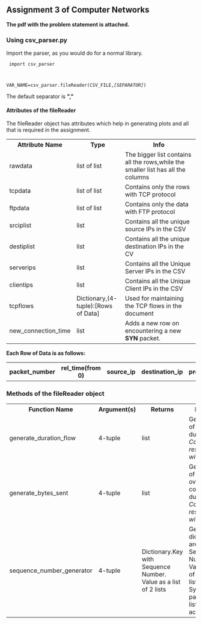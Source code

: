 
## Assignment 3 of Computer Networks

<b> The pdf with the problem statement is attached.</b>

### Using csv_parser.py

Import the parser, as you would do for a normal library.

<code> import csv_parser

VAR_NAME=csv_parser.fileReader(CSV_FILE,<i>[SEPARATOR]</i>)
</code>

The default separator is <b>","</b>

#### Attributes of the fileReader

The fileReader object has attributes which help in generating plots and all that is required in the assignment.

<table>
<tr><th>Attribute Name</th><th>Type</th><th>Info</th></tr>
<tr><td>rawdata</td><td>list of list</td><td>The bigger list contains all the rows,while the smaller list has all the columns</td></tr>
<tr><td>tcpdata</td><td>list of list</td><td>Contains only the rows with TCP protocol</td></tr>
<tr><td>ftpdata</td><td>list of list</td><td>Contains only the data with FTP protocol</td></tr>
<tr><td>srciplist</td><td>list</td><td>Contains all the unique source IPs in the CSV</td></tr>
<tr><td>destiplist</td><td>list</td><td>Contains all the unique destination IPs in the CV</td></tr>
<tr><td>serverips</td><td>list</td><td>Contains all the Unique Server IPs in the CSV</td></tr>
<tr><td>clientips</td><td>list</td><td>Contains all the Unique Client IPs in the CSV</td></tr>
<tr><td>tcpflows</td><td>Dictionary,(4-tuple):[Rows of Data]</td><td>Used for maintaining the TCP flows in the document</td></tr>
<tr><td>new_connection_time</td><td>list</td><td>Adds a new row on encountering a new <b>SYN</b> packet.</td></tr>
</table>
<b>Each Row of Data is as follows:</b>
<table>
<tr><th>packet_number</th><th>rel_time(from 0)</th><th>source_ip</th><th>destination_ip</th><th>protocol</th><th>packet_length</th><th>info</th></tr>
</table>

### Methods of the fileReader object

<table>
<tr>
<th>Function Name</th><th>Argument(s)</th><th>Returns</th><th>Description</th>
</tr>
<tr>
<td>generate_duration_flow</td><td>4-tuple</td><td>list</td><td> Generates a list of connection durations.<i>Single Connection results in a list with 1 element</i></td>
</tr>
<tr>
<td>generate_bytes_sent</td><td>4-tuple</td><td>list</td><td> Generates a list of bytes sent over each connection duration.<i>Single Connection results in a list with 1 element</i></td>
</tr>
<tr>
<td>sequence_number_generator</td><td>4-tuple</td><td>Dictionary.Key with Sequence Number. Value as a list of 2 lists</td><td> Generates a dictionary. Key are the Sequence Number. The Values are a list of length 2. list[0] are the Syn-Ack packages while list[1] are the ack packages</td>
</tr>
</table>
